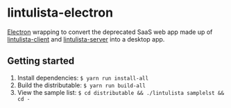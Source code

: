 # lintulista-electron

[Electron](https://www.electronjs.org/) wrapping to convert the deprecated SaaS web app made up of [lintulista-client](https://github.com/leikareipa/lintulista-client) and [lintulista-server](https://github.com/leikareipa/lintulista-server) into a desktop app.

## Getting started

1. Install dependencies: `$ yarn run install-all`
2. Build the distributable: `$ yarn run build-all`
3. View the sample list: `$ cd distributable && ./lintulista samplelst && cd -`
